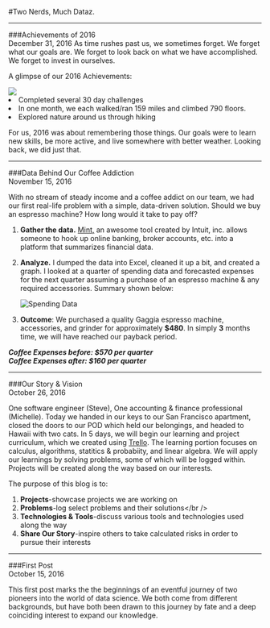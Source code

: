 #Two Nerds, Much Dataz.

---
###Achievements of 2016 <br />December 31, 2016
As time rushes past us, we sometimes forget. We forget what our goals are. We forget to look back on what we have accomplished. We forget to invest in ourselves.

A glimpse of our 2016 Achievements:
    <head>
        <link rel=StyleSheet href="http://dataz-blog.s3-website-us-east-1.amazonaws.com/css/decPost.css">
    </head>
<div class="image">
            <img src="http://dataz-blog-images.s3-website-us-east-1.amazonaws.com/DecPostPano.png" class="bottom" />
            <div class="top">
                <div class="text">
                    <li>Completed several 30 day challenges</li>
                    <li>In one month, we each walked/ran 159 miles and climbed 790 floors.</li>
                    <li>Explored nature around us through hiking</li>
                </div>
            </div>
        </div>

For us, 2016 was about remembering those things. Our goals were to learn new skills, be more active, and live somewhere with better weather. Looking back, we did just that.

---
###Data Behind Our Coffee Addiction <br />November 15, 2016

With no stream of steady income and a coffee addict on our team, we had our first real-life problem with a simple, data-driven solution. Should we buy an espresso machine? How long would it take to pay off?

1. **Gather the data.** [Mint,](www.mint.com) an awesome tool created by Intuit, inc. allows someone to hook up online banking, broker accounts, etc. into a platform that summarizes financial data.

2. **Analyze.** I dumped the data into Excel, cleaned it up a bit, and created a graph. I looked at a quarter of spending data and forecasted expenses for the next quarter assuming a purchase of an espresso machine & any required accessories. Summary shown below:

	![Spending Data](http://dataz-blog.s3-website-us-east-1.amazonaws.com/images/CoffeeDataRevised.png)

3. **Outcome**: We purchased a quality Gaggia espresso machine, accessories, and grinder for approximately **$480**. In simply **3** months time, we will have reached our payback period.

***Coffee Expenses before: $570 per quarter***<br />
***Coffee Expenses after: $160 per quarter***

---

###Our Story & Vision <br />October 26, 2016

One software engineer (Steve), One accounting & finance professional (Michelle). Today we handed in our keys to our San Francisco apartment, closed the doors to our POD which held our belongings, and headed to Hawaii with two cats. In 5 days, we will begin our learning and project curriculum, which we created using [Trello](www.trello.com). The learning portion focuses on calculus, algorithms, statitics & probabiity, and linear algebra. We will apply our learnings by solving problems, some of which will be logged within. Projects will be created along the way based on our interests.

The purpose of this blog is to:<br />
1. **Projects**-showcase projects we are working on<br />
2. **Problems**-log select problems and their solutions</br />
3. **Technologies & Tools**-discuss various tools and technologies used along the way<br />
4. **Share Our Story**-inspire others to take calculated risks in order to pursue their interests

---

###First Post <br />October 15, 2016

This first post marks the the beginnings of an eventful journey of two pioneers into the world of data science. We both come from different backgrounds, but have both been drawn to this journey by fate and a deep coinciding interest to expand our knowledge.
